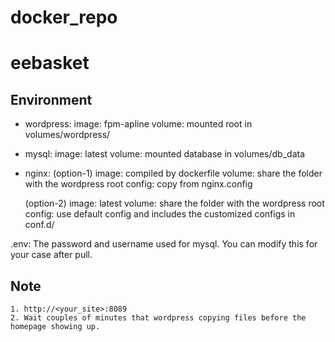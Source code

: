 # docker_repo

# eebasket

## Environment
* wordpress: 
    image: fpm-apline
    volume: mounted root in volumes/wordpress/

* mysql:
    image: latest
    volume: mounted database in volumes/db_data

* nginx: 
    (option-1)
    image: compiled by dockerfile
    volume: share the folder with the wordpress root
    config: copy from nginx.config

    (option-2)
    image: latest
    volume: share the folder with the wordpress root
    config: use default config and includes the customized configs in conf.d/

.env:
    The password and username used for mysql. You can modify this for your case after pull. 

## Note

    1. http://<your_site>:8089
    2. Wait couples of minutes that wordpress copying files before the homepage showing up.

